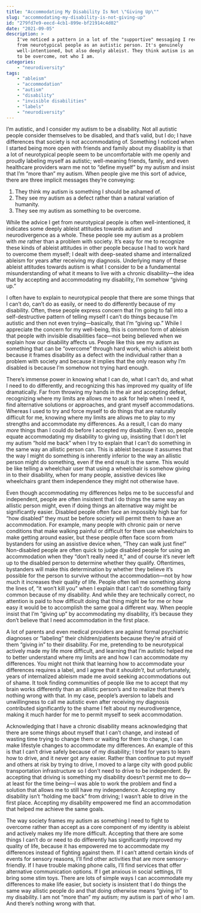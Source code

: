 ```yaml
---
title: "Accommodating My Disability Is Not \"Giving Up\""
slug: "accommodating-my-disability-is-not-giving-up"
id: "279fd7e9-eecd-4cb1-899e-bf21914c4d02"
date: "2021-09-05"
description: >
    I've noticed a pattern in a lot of the "supportive" messaging I recieve
    from neurotypical people as an autistic person. It's genuinely
    well-intentioned, but also deeply ableist. They think autism is an obstacle
    to be overcome, not who I am.
categories:
    - "neurodiversity"
tags:
    - "ableism"
    - "accommodation"
    - "autism"
    - "disability"
    - "invisible disabilities"
    - "labels"
    - "neurodiversity"
---
```


I’m autistic, and I consider my autism to be a disability. Not all autistic
people consider themselves to be disabled, and that’s valid, but I do; I have
differences that society is not accommodating of. Something I noticed when I
started being more open with friends and family about my disability is that a
lot of neurotypical people seem to be uncomfortable with me openly and proudly
labeling myself as autistic; well-meaning friends, family, and even healthcare
providers warn me not to “define myself” by my autism and insist that I’m “more
than” my autism. When people give me this sort of advice, there are three
implicit messages they’re conveying:

1. They think my autism is something I should be ashamed of.
2. They see my autism as a defect rather than a natural variation of humanity.
3. They see my autism as something to be overcome.

While the advice I get from neurotypical people is often well-intentioned, it
indicates some deeply ableist attitudes towards autism and neurodivergence as a
whole. These people see my autism as a problem with *me* rather than a problem
with society. It’s easy for me to recognize these kinds of ableist attitudes in
other people because I had to work hard to overcome them myself; I dealt with
deep-seated shame and internalized ableism for years after receiving my
diagnosis. Underlying many of these ableist attitudes towards autism is what I
consider to be a fundamental misunderstanding of what it means to live with a
chronic disability—the idea that by accepting and accommodating my disability,
I’m somehow “giving up.”

I often have to explain to neurotypical people that there are some things that
I can’t do, can’t do as easily, or need to do differently because of my
disability. Often, these people express concern that I’m going to fall into a
self-destructive pattern of telling myself I can’t do things because I’m
autistic and then not even trying—basically, that I’m “giving up.” While I
appreciate the concern for my well-being, this is common form of ableism that
people with invisible disabilities face—not being believed when we explain how
our disability affects us. People like this see my autism as something that can
be “overcome” through hard work, which is ableist both because it frames
disability as a defect with the individual rather than a problem with society
and because it implies that the only reason why I’m disabled is because I’m
somehow not trying hard enough.

There’s immense power in knowing what I can do, what I can’t do, and what I
need to do differently, and recognizing this has improved my quality of life
dramatically. Far from throwing my hands in the air and accepting defeat,
recognizing where my limits are allows me to ask for help when I need it, find
alternative solutions or approaches, and grant myself accommodations. Whereas I
used to try and force myself to do things that are naturally difficult for me,
knowing where my limits are allows me to play to my strengths and accommodate
my differences. As a result, I can do many *more* things than I could do before I
accepted my disability. Even so, people equate accommodating my disability to
giving up, insisting that I don’t let my autism “hold me back” when I try to
explain that I can’t do something in the same way an allistic person can. This
is ableist because it assumes that the way I might do something is inherently
inferior to the way an allistic person might do something, even if the end
result is the same. This would be like telling a wheelchair user that using a
wheelchair is somehow giving in to their disability, when for many people,
assistive devices like wheelchairs grant them independence they might not
otherwise have.

Even though accommodating my differences helps me to be successful and
independent, people are often insistent that I do things the same way an
allistic person might, even if doing things an alternative way might be
significantly easier. Disabled people often face an impossibly high bar for
“how disabled” they must be before society will permit them to have an
accommodation. For example, many people with chronic pain or nerve conditions
that make walking painful or difficult for them use wheelchairs to make getting
around easier, but these people often face scorn from bystanders for using an
assistive device when, “They can walk just fine!” Non-disabled people are often
quick to judge disabled people for using an accommodation when they “don’t
really need it,” and of course it’s never left up to the disabled person to
determine whether they qualify. Oftentimes, bystanders will make this
determination by whether they believe it’s possible for the person to survive
without the accommodation—not by how much it increases their quality of life.
People often tell me something along the lines of, “it won’t kill you” when I
explain that I can’t do something fairly common because of my disability. And
while they are technically correct, no attention is paid to how difficult doing
that thing might be for me or how easy it would be to accomplish the same goal
a different way. When people insist that I’m “giving up” by accommodating my
disability, it’s because they don’t believe that I need accommodation in the
first place.

A lot of parents and even medical providers are against formal psychiatric
diagnoses or “labeling” their children/patients because they’re afraid of them
“giving in” to their disability. For me, pretending to be neurotypical actively
made my life more difficult, and learning that I’m autistic helped me to better
understand where my limits are and how I can accommodate my differences. You
might not think that learning how to accommodate your differences requires a
label, and I agree that it *shouldn’t*, but unfortunately, years of
internalized ableism made me avoid seeking accommodations out of shame. It took
finding communities of people like me to accept that my brain works differently
than an allistic person’s and to realize that there’s nothing wrong with that.
In my case, people’s aversion to labels and unwillingness to call me autistic
even after receiving my diagnosis contributed significantly to the shame I felt
about my neurodivergence, making it much harder for me to permit myself to seek
accommodation.

Acknowledging that I have a chronic disability means acknowledging that there
are some things about myself that I can’t change, and instead of wasting time
trying to change them or waiting for them to change, I can make lifestyle
changes to accommodate my differences. An example of this is that I can’t drive
safely because of my disability; I tried for years to learn how to drive, and
it never got any easier. Rather than continue to put myself and others at risk
by trying to drive, I moved to a large city with good public transportation
infrastructure so I don’t need to drive to be independent. By accepting that
driving is something my disability doesn’t permit me to do—at least for the
time being—I was able to work the problem and find a solution that allows me to
still have my independence. Accepting my disability isn’t “holding me back”
from driving; I wasn’t able to drive in the first place. Accepting my
disability empowered me find an accommodation that helped me achieve the same
goals.

The way society frames my autism as something I need to fight to overcome
rather than accept as a core component of my identity is ableist and actively
makes my life more difficult. Accepting that there are some things I can’t do
or need to do differently has significantly improved my quality of life,
because it has empowered me to accommodate my differences instead of fighting
against them. If I can’t attend certain kinds of events for sensory reasons,
I’ll find other activities that are more sensory-friendly. If I have trouble
making phone calls, I’ll find services that offer alternative communication
options. If I get anxious in social settings, I’ll bring some stim toys. There
are lots of simple ways I can accommodate my differences to make life easier,
but society is insistent that I do things the same way allistic people do and
that doing otherwise means “giving in” to my disability. I am not “more than”
my autism; my autism is part of who I am. And there’s nothing wrong with that.
